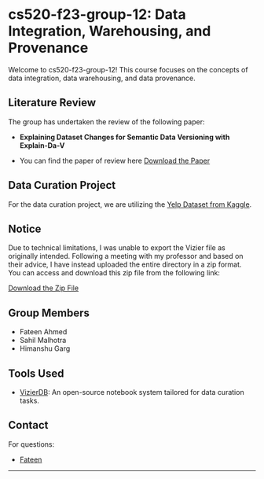 # cs520-f23-group-12: Data Integration, Warehousing, and Provenance

Welcome to cs520-f23-group-12! This course focuses on the concepts of data integration, data warehousing, and data provenance.

## Literature Review

The group has undertaken the review of the following paper:
- **Explaining Dataset Changes for Semantic Data Versioning with Explain-Da-V**

- You can find the paper of review here [Download the Paper](https://github.com/IITTeaching/cs520-f23-group-12/blob/main/Literature%20Reivew/Literature%20review.pdf)

## Data Curation Project

For the data curation project, we are utilizing the [Yelp Dataset from Kaggle](https://www.kaggle.com/datasets/yelp-dataset/yelp-dataset/data).

## Notice

Due to technical limitations, I was unable to export the Vizier file as originally intended. Following a meeting with my professor and based on their advice, I have instead uploaded the entire directory in a zip format. You can access and download this zip file from the following link:

[Download the Zip File](vizier-520-project-data.zip)

## Group Members

- Fateen Ahmed
- Sahil Malhotra
- Himanshu Garg

## Tools Used

- [VizierDB](https://github.com/IITDBGroup/cs520): An open-source notebook system tailored for data curation tasks.

## Contact

For questions:
-  [Fateen](mailto:fahmed22@hawk.iit.edu)

---


